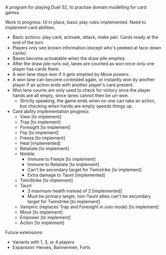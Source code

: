 A program for playing Duel 52, to practise domain modelling for card games.

Work in progress: UI in place, basic play rules implemented. Need to implement card abilities.

- Basic actions: play card, activate, attack, make pair. Cards ready at the end of the turn.
- Players only see known information (except who's peeked at face-down cards).
- Bases become activatable when the draw pile empties.
- After the draw pile runs out, lanes are counted as won once only one player has cards there.
- A won lane stays won if it gets emptied by Move powers.
- A won lane can become contested again, or instantly won by another player if an action ends with another player's card present.
- Won lane counts are only used to check for victory once the player hands are all empty, since lanes cannot then be un-won.
  - Strictly speaking, the game ends when no one can take an action, but checking when hands are empty speeds things up.
- Card ability implementation progress:
  - View [to implement]
  - Trap [to implement]
  - Foresight [to implement]
  - Flip [to implement]
  - Freeze [to implement]
  - Heal [implemented]
  - Retaliate [to implement]
  - Nimble
    - Immune to Freeze [to implement]
    - Immune to Retaliate [to implement]
    - Can't be secondary target for Twinstrike [to implement]
    - Extra damage to Taunt [implemented]
  - TwinStrike [to implement]
  - Taunt
    - 3 maximum health instead of 2 [implemented]
    - Must be primary target, non-Taunt allies can't be secondary target for Twinstrike [to implement]
  - Vampiric (replaces Trap and Foresight in solo mode) [to implement]
  - Move [to implement]
  - Empower [to implement]
  - Action [to implement]

Future extensions:

- Variants with 1, 3, or 4 players
- Expansion: Heroes, Bannermen, Forts
